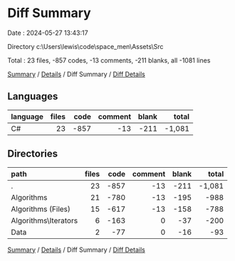 # Diff Summary

Date : 2024-05-27 13:43:17

Directory c:\\Users\\lewis\\code\\space_men\\Assets\\Src

Total : 23 files,  -857 codes, -13 comments, -211 blanks, all -1081 lines

[Summary](results.md) / [Details](details.md) / Diff Summary / [Diff Details](diff-details.md)

## Languages
| language | files | code | comment | blank | total |
| :--- | ---: | ---: | ---: | ---: | ---: |
| C# | 23 | -857 | -13 | -211 | -1,081 |

## Directories
| path | files | code | comment | blank | total |
| :--- | ---: | ---: | ---: | ---: | ---: |
| . | 23 | -857 | -13 | -211 | -1,081 |
| Algorithms | 21 | -780 | -13 | -195 | -988 |
| Algorithms (Files) | 15 | -617 | -13 | -158 | -788 |
| Algorithms\\Iterators | 6 | -163 | 0 | -37 | -200 |
| Data | 2 | -77 | 0 | -16 | -93 |

[Summary](results.md) / [Details](details.md) / Diff Summary / [Diff Details](diff-details.md)